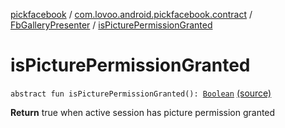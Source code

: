 [pickfacebook](../../index.md) / [com.lovoo.android.pickfacebook.contract](../index.md) / [FbGalleryPresenter](index.md) / [isPicturePermissionGranted](./is-picture-permission-granted.md)

# isPicturePermissionGranted

`abstract fun isPicturePermissionGranted(): `[`Boolean`](https://kotlinlang.org/api/latest/jvm/stdlib/kotlin/-boolean/index.html) [(source)](https://github.com/lovoo/android-pickpic/blob/master/pickfacebook/pickfacebook/src/main/kotlin/com/lovoo/android/pickfacebook/contract/FbGalleryPresenter.kt#L43)

**Return**
true when active session has picture permission granted

